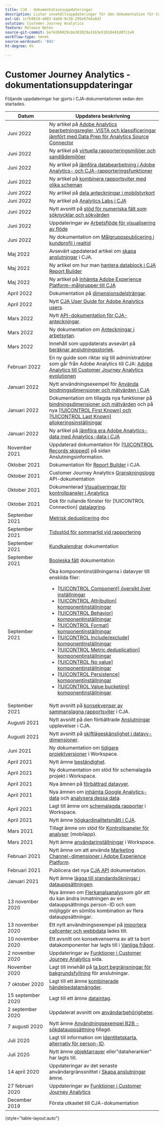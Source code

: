 ```yaml
---
title: CJA - dokumentationsuppdateringar
description: Listar innehållsuppdateringar för den dokumentation för Customer Journey Analytics som angetts sedan december 2019.
exl-id: 1cfb9810-e083-4a68-9c58-295e674da8d7
solution: Customer Journey Analytics
feature: Release Notes
source-git-commit: be74260829c8e383829a3163e518104d1d0f11e0
workflow-type: tm+mt
source-wordcount: '841'
ht-degree: 6%

---
```


# Customer Journey Analytics - dokumentationsuppdateringar

Följande uppdateringar har gjorts i CJA-dokumentationen sedan den startades.

| Datum | Uppdatera beskrivning |
| --- | --- |
| Juni 2022 | Ny artikel på [Adobe Analytics bearbetningsregler, VISTA och klassificeringar jämfört med Data Prep för Analytics Source Connector](/help/getting-started/aa-vs-cja/pr-vista-dataprep.md) |
| Juni 2022 | Ny artikel på [virtuella rapporteringsmiljöer och sandlådemiljöer](/help/getting-started/aa-vs-cja/vrs-dataview-sandbox-adc.md) |
| Juni 2022 | Ny artikel på [jämföra databearbetning i Adobe Analytics- och CJA-rapporteringsfunktioner](/help/getting-started/aa-vs-cja/data-processing-comparisons.md) |
| Juni 2022 | Ny artikel på [kombinera rapportsviter med olika scheman](/help/use-cases/combine-report-suites.md) |
| Juni 2022 | Ny artikel på [dela anteckningar i mobilstyrkort](/help/components/annotations/mobile-annotations.md) |
| Juni 2022 | Ny artikel på [Analytics Labs i CJA](/help/labs/labs.md) |
| Juni 2022 | Nytt avsnitt på [stöd för numeriska fält som söknycklar och sökvärden](https://experienceleague.adobe.com/docs/analytics-platform/using/cja-connections/create-connection.html#numeric) |
| Juni 2022 | Uppdateringar av [Arbetsflöde för visualisering av flöde](/help/analysis-workspace/visualizations/c-flow/create-flow.md) |
| Juni 2022 | Ny dokumentation om [Målgruppspublicering i kundprofil i realtid](https://experienceleague.adobe.com/docs/analytics-platform/using/cja-components/audiences/audiences-overview.html) |
| Maj 2022 | Avsevärt uppdaterad artikel om [skapa anslutningar](/help/connections/create-connection.md) i CJA. |
| Maj 2022 | Ny artikel om hur man [hantera datablock i CJA Report Builder](https://experienceleague.adobe.com/docs/analytics-platform/using/cja-reportbuilder/manage-reportbuilder.html) |
| Maj 2022 | Ny artikel på [Inhämta Adobe Experience Platform-målgrupper till CJA](/help/use-cases/ingest-aep-segments.md) |
| April 2022 | Dokumentation på [dimensionsdelsträngar](https://experienceleague.adobe.com/docs/analytics-platform/using/cja-dataviews/component-settings/substring.html). |
| April 2022 | Nytt [CJA User Guide for Adobe Analytics users](/help/getting-started/aa-to-cja-user.md). |
| Mars 2022 | Nytt [API-dokumentation för CJA-anteckningar](https://developer.adobe.com/cja-apis/docs/endpoints/annotations/). |
| Mars 2022 | Ny dokumentation om [Anteckningar i arbetsytan](/help/components/annotations/overview.md). |
| Mars 2022 | Innehåll som uppdaterats avsevärt på [beräknar anslutningsstorlek](/help/getting-started/cja-faq.md). |
| Februari 2022 | En ny guide som riktar sig till administratörer som går från Adobe Analytics till CJA: [Adobe Analytics till Customer Journey Analytics evolutionen](https://experienceleague.adobe.com/docs/analytics-platform/using/cja-overview/aa-to-cja.html) |
| Januari 2022 | Nytt användningsexempel för [Använda bindningsdimensioner och mätvärden i CJA](/help/use-cases/binding-dimensions-metrics.md) |
| Januari 2022 | Dokumentation om tillagda nya funktioner på [bindningsdimensioner och mätvärden](https://experienceleague.adobe.com/docs/analytics-platform/using/cja-dataviews/component-settings/persistence.html#binding-dimension) och på nya [[!UICONTROL First Known] och [!UICONTROL Last Known] allokeringsinställningar](https://experienceleague.adobe.com/docs/analytics-platform/using/cja-dataviews/component-settings/persistence.html#allocation-settings) |
| Januari 2022 | Ny artikel på [jämföra era Adobe Analytics-data med Analytics-data i CJA](https://experienceleague.adobe.com/docs/analytics-platform/using/troubleshooting/compare.html) |
| November 2021 | Uppdaterad dokumentation för [[!UICONTROL Records skipped]](https://experienceleague.adobe.com/docs/analytics-platform/using/cja-connections/manage-connections.html) på sidan Anslutningsinformation. |
| Oktober 2021 | Dokumentation för [Report Builder](https://experienceleague.adobe.com/docs/analytics-platform/using/cja-reportbuilder/report-buider-overview.html#) i CJA. |
| Oktober 2021 | Customer Journey Analytics [Granskningslogg](https://adobe.io/cja-apis/docs/endpoints/auditlogs/) API-dokumentation |
| Oktober 2021 | Dokumenterad [Visualiseringar för kontrollpaneler i Analytics](https://experienceleague.adobe.com/docs/analytics-platform/using/cja-dashboards/create-scorecard.html#apply-visualizations) |
| Oktober 2021 | Dok för rullande fönster för [!UICONTROL Connection] [datalagring](https://experienceleague.adobe.com/docs/analytics-platform/using/cja-connections/manage-connections.html#set-rolling-window-for-connection-data-retention). |
| September 2021 | [Metrisk deduplicering](https://experienceleague.adobe.com/docs/analytics-platform/using/cja-dataviews/component-settings/metric-deduplication.html) doc |
| September 2021 | [Tidsstöd för sommartid vid rapportering](https://experienceleague.adobe.com/docs/analytics-platform/using/cja-dataviews/create-dataview.html#calendar) |
| September 2021 | [Kundkalendrar](https://experienceleague.adobe.com/docs/analytics-platform/using/cja-dataviews/create-dataview.html#calendar) dokumentation |
| September 2021 | [Booleska fält](https://experienceleague.adobe.com/docs/analytics-platform/using/cja-dataviews/component-settings/behavior.html) dokumentation |
| September 2021 | Öka komponentinställningarna i datavyer till enskilda filer:<ul><li>[[!UICONTROL Component] översikt över inställningar](/help/data-views/component-settings/overview.md)</li><li>[[!UICONTROL Attribution] komponentinställningar](/help/data-views/component-settings/attribution.md)</li><li>[[!UICONTROL Behavior] komponentinställningar](/help/data-views/component-settings/behavior.md)</li><li>[[!UICONTROL Format] komponentinställningar](/help/data-views/component-settings/format.md)</li><li>[[!UICONTROL Include/exclude] komponentinställningar](/help/data-views/component-settings/include-exclude-values.md)</li><li>[[!UICONTROL Metric deduplication] komponentinställningar](/help/data-views/component-settings/metric-deduplication.md)</li><li>[[!UICONTROL No value] komponentinställningar](/help/data-views/component-settings/no-value-options.md)</li><li>[[!UICONTROL Persistence] komponentinställningar](/help/data-views/component-settings/persistence.md)</li><li>[[!UICONTROL Value bucketing] komponentinställningar](/help/data-views/component-settings/value-bucketing.md)</li></ul> |
| September 2021 | Nytt avsnitt på [konsekvenser av sammanslagna rapportsviter](https://experienceleague.adobe.com/docs/analytics-platform/using/cja-overview/cja-faq.html#6.-Consi-when-merging-report-suites-in-cja) i CJA. |
| Augusti 2021 | Nytt avsnitt på den förbättrade [Anslutningar](https://experienceleague.adobe.com/docs/analytics-platform/using/cja-connections/manage-connections.html) upplevelser i CJA. |
| Augusti 2021 | Nytt avsnitt på [skiftlägeskänslighet i datavy-dimensioner](https://experienceleague.adobe.com/docs/analytics-platform/using/cja-dataviews/create-dataview.html#configure-behavior-settings). |
| Juni 2021 | Ny dokumentation om [tidigare projektversioner](https://experienceleague.adobe.com/docs/analytics-platform/using/cja-workspace/build-workspace-project/save-projects.html#previous-version) i Workspace. |
| April 2021 | Nytt ämne [beständighet](/help/data-views/component-settings/persistence.md). |
| April 2021 | Ny dokumentation om stöd för schemalagda projekt i Workspace. |
| April 2021 | Nya ämnen på [förbättrad datavyer](/help/data-views/data-views.md). |
| April 2021 | Nya ämnen om [inhämta Google Analytics-data](/help/use-cases/ga-to-cja.md) och [analysera dessa data](/help/use-cases/ga-to-cja-reporting.md). |
| April 2021 | Lagt till ämne om [schemalagda rapporter](/help/analysis-workspace/curate-share/t-schedule-report.md) i Workspace. |
| April 2021 | Nytt ämne [högkardinalitetsmått i CJA](/help/components/dimensions/high-cardinality.md). |
| Mars 2021 | Tillagt ämne om stöd för [Kontrollpaneler för analyser](/help/mobile-app/home.md) (mobilapp). |
| Mars 2021 | Nytt ämne [användarinställningar](/help/analysis-workspace/user-preferences.md) i Workspace. |
| Februari 2021 | Nytt ämne om att använda [Marketing Channel-dimensioner i Adobe Experience Platform](/help/use-cases/marketing-channels.md). |
| Februari 2021 | Publicera det nya [CJA API](https://www.adobe.io/cja-apis/docs/) dokumentation. |
| Januari 2021 | Nytt ämne [lägga till standardsökningar i datauppsättningen](/help/connections/standard-lookups.md). |
| 13 november 2020 | Nya ämnen om [Flerkanalsanalys](/help/connections/cca/overview.md)som gör att du kan ändra inmatningen av en datauppsättnings person-ID och som möjliggör en sömlös kombination av flera datauppsättningar. |
| 13 november 2020 | Ett nytt användningsexempel på [importera callcenter och webbdata](/help/use-cases/call-center.md) lades till. |
| 10 november 2020 | Ett avsnitt om konsekvenserna av att ta bort datakomponenter har lagts till i [Vanliga frågor](/help/getting-started/cja-faq.md). |
| 2 november 2020 | Uppdateringar av [Funktioner i Customer Journey Analytics](/help/getting-started/aa-vs-cja/cja-aa.md) sida. |
| November 2020 | Lagt till innehåll på [ta bort begränsningar för bakgrundsfyllning](https://experienceleague.adobe.com/docs/analytics-platform/using/cja-connections/create-connection.html#backfill-historical-data) för anslutningar. |
| 7 oktober 2020 | Lagt till ett ämne [kombinerade händelsedatamängder](/help/connections/combined-dataset.md). |
| 15 september 2020 | Lagt till ett ämne [dataintag](/help/use-cases/data-ingestion.md). |
| 2 september 2020 | Uppdaterat avsnitt om [användarbehörigheter](https://experienceleague.adobe.com/docs/analytics-platform/using/cja-overview/cja-overview.html). |
| 7 augusti 2020 | Nytt ämne [Användningsexempel B2B - sökdatauppsättning](/help/use-cases/b2b.md) tillagd. |
| Juli 2020 | Lagt till information om [Identitetskarta, alternativ för person-ID](https://experienceleague.adobe.com/docs/analytics-platform/using/cja-connections/create-connection.html). |
| Juli 2020 | Nytt ämne [objektarrayer](/help/use-cases/object-arrays.md) eller&quot;dataherarkier&quot; har lagts till. |
| 14 april 2020 | Uppdateringar av det senaste användargränssnittet i [Skapa anslutningar](/help/connections/create-connection.md) ämne. |
| 27 februari 2020 | Uppdateringar av [Funktioner i Customer Journey Analytics](/help/getting-started/aa-vs-cja/cja-aa.md) |
| December 2019 | Första utkastet till CJA-dokumentation |

{style=&quot;table-layout:auto&quot;}
